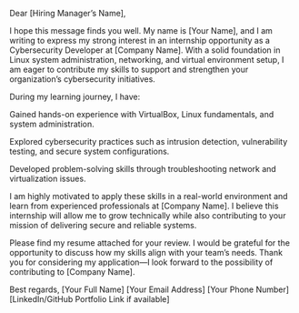 Dear [Hiring Manager’s Name],

I hope this message finds you well. My name is [Your Name], and I am writing to express my strong interest in an internship opportunity as a Cybersecurity Developer at [Company Name]. With a solid foundation in Linux system administration, networking, and virtual environment setup, I am eager to contribute my skills to support and strengthen your organization’s cybersecurity initiatives.

During my learning journey, I have:

Gained hands-on experience with VirtualBox, Linux fundamentals, and system administration.

Explored cybersecurity practices such as intrusion detection, vulnerability testing, and secure system configurations.

Developed problem-solving skills through troubleshooting network and virtualization issues.

I am highly motivated to apply these skills in a real-world environment and learn from experienced professionals at [Company Name]. I believe this internship will allow me to grow technically while also contributing to your mission of delivering secure and reliable systems.

Please find my resume attached for your review. I would be grateful for the opportunity to discuss how my skills align with your team’s needs. Thank you for considering my application—I look forward to the possibility of contributing to [Company Name].

Best regards,
[Your Full Name]
[Your Email Address]
[Your Phone Number]
[LinkedIn/GitHub Portfolio Link if available]
